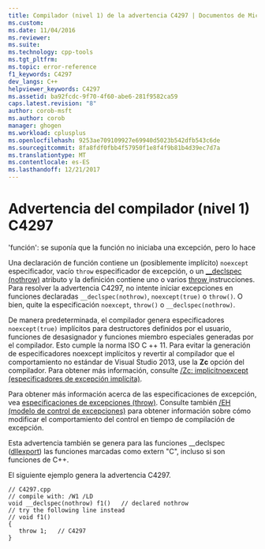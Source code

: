 ```yaml
---
title: Compilador (nivel 1) de la advertencia C4297 | Documentos de Microsoft
ms.custom: 
ms.date: 11/04/2016
ms.reviewer: 
ms.suite: 
ms.technology: cpp-tools
ms.tgt_pltfrm: 
ms.topic: error-reference
f1_keywords: C4297
dev_langs: C++
helpviewer_keywords: C4297
ms.assetid: ba92fcdc-9f70-4f60-abe6-281f9582ca59
caps.latest.revision: "8"
author: corob-msft
ms.author: corob
manager: ghogen
ms.workload: cplusplus
ms.openlocfilehash: 9253ae709109927e69940d5023b542dfb543c6de
ms.sourcegitcommit: 8fa8fdf0fbb4f57950f1e8f4f9b81b4d39ec7d7a
ms.translationtype: MT
ms.contentlocale: es-ES
ms.lasthandoff: 12/21/2017
---
```

# <a name="compiler-warning-level-1-c4297"></a>Advertencia del compilador (nivel 1) C4297
'función': se suponía que la función no iniciaba una excepción, pero lo hace  
  
 Una declaración de función contiene un (posiblemente implícito) `noexcept` especificador, vacío `throw` especificador de excepción, o un [__declspec (nothrow)](../../cpp/nothrow-cpp.md) atributo y la definición contiene uno o varios [throw ](../../cpp/try-throw-and-catch-statements-cpp.md) instrucciones. Para resolver la advertencia C4297, no intente iniciar excepciones en funciones declaradas `__declspec(nothrow)`, `noexcept(true)` o `throw()`. O bien, quite la especificación `noexcept`, `throw()` o `__declspec(nothrow)`.  
  
 De manera predeterminada, el compilador genera especificadores `noexcept(true)` implícitos para destructores definidos por el usuario, funciones de desasignador y funciones miembro especiales generadas por el compilador. Esto cumple la norma ISO C ++ 11. Para evitar la generación de especificadores noexcept implícitos y revertir al compilador que el comportamiento no estándar de Visual Studio 2013, use la **Zc** opción del compilador. Para obtener más información, consulte [/Zc: implicitnoexcept (especificadores de excepción implícita)](../../build/reference/zc-implicitnoexcept-implicit-exception-specifiers.md).  
  
 Para obtener más información acerca de las especificaciones de excepción, vea [especificaciones de excepciones (throw)](../../cpp/exception-specifications-throw-cpp.md). Consulte también [/EH (modelo de control de excepciones)](../../build/reference/eh-exception-handling-model.md) para obtener información sobre cómo modificar el comportamiento del control en tiempo de compilación de excepción.  
  
 Esta advertencia también se genera para las funciones __declspec ([dllexport](../../cpp/dllexport-dllimport.md)) las funciones marcadas como extern "C", incluso si son funciones de C++.  
  
 El siguiente ejemplo genera la advertencia C4297.  
  
```  
// C4297.cpp  
// compile with: /W1 /LD  
void __declspec(nothrow) f1()   // declared nothrow  
// try the following line instead  
// void f1()  
{  
   throw 1;   // C4297  
}  
```